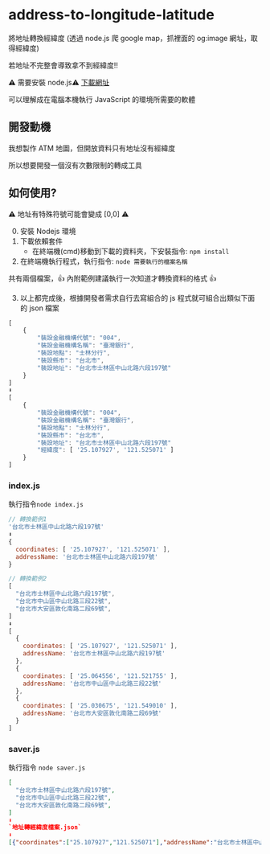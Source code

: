 # address-to-longitude-latitude

將地址轉換經緯度 (透過 node.js 爬 google map，抓<meta>裡面的 og:image 網址，取得經緯度)

若地址不完整會導致拿不到經緯度!!

⚠️ 需要安裝 node.js⚠️ [下載網址](https://nodejs.org/zh-tw/download/)

可以理解成在電腦本機執行 JavaScript 的環境所需要的軟體

## 開發動機

我想製作 ATM 地圖，但開放資料只有地址沒有經緯度

所以想要開發一個沒有次數限制的轉成工具

## 如何使用?

⚠️ 地址有特殊符號可能會變成 [0,0] ⚠️

0. 安裝 Nodejs 環境
1. 下載依賴套件
   - 在終端機(cmd)移動到下載的資料夾，下安裝指令: `npm install`
2. 在終端機執行程式，執行指令: `node 需要執行的檔案名稱`

共有兩個檔案，👍 內附範例建議執行一次知道才轉換資料的格式 👍

3. 以上都完成後，根據開發者需求自行去寫組合的 js 程式就可組合出類似下面的 json 檔案

```js
[
    {
        "裝設金融機構代號": "004",
        "裝設金融機構名稱": "臺灣銀行",
        "裝設地點": "士林分行",
        "裝設縣市": "台北市",
        "裝設地址": "台北市士林區中山北路六段197號"
    }
]
⬇️
[
    {
        "裝設金融機構代號": "004",
        "裝設金融機構名稱": "臺灣銀行",
        "裝設地點": "士林分行",
        "裝設縣市": "台北市",
        "裝設地址": "台北市士林區中山北路六段197號"
        "經緯度": [ '25.107927', '121.525071' ]
    }
]
```

### index.js

執行指令`node index.js`

```js
// 轉換範例1
'台北市士林區中山北路六段197號'
⬇️
{
  coordinates: [ '25.107927', '121.525071' ],
  addressName: '台北市士林區中山北路六段197號'
}
```

```js
// 轉換範例2
[
  "台北市士林區中山北路六段197號",
  "台北市中山區中山北路三段22號",
  "台北市大安區敦化南路二段69號",
]
⬇️
[
  {
    coordinates: [ '25.107927', '121.525071' ],
    addressName: '台北市士林區中山北路六段197號'
  },
  {
    coordinates: [ '25.064556', '121.521755' ],
    addressName: '台北市中山區中山北路三段22號'
  },
  {
    coordinates: [ '25.030675', '121.549010' ],
    addressName: '台北市大安區敦化南路二段69號'
  }
]
```

### saver.js

執行指令 `node saver.js`

```json
[
  "台北市士林區中山北路六段197號",
  "台北市中山區中山北路三段22號",
  "台北市大安區敦化南路二段69號",
]
⬇️
`地址轉經緯度檔案.json`
⬇️
[{"coordinates":["25.107927","121.525071"],"addressName":"台北市士林區中山北路六段197號"},{"coordinates":["25.064556","121.521755"],"addressName":"台北市中山區中山北路三段22號"},{"coordinates":["25.030675","121.549010"],"addressName":"台北市大安區敦化南路二段69號"}]

```
